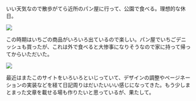 いい天気なので散歩がてら近所のパン屋に行って、公園で食べる。理想的な休日。

![](https://photos.apkas.net/medium/202405/20240504-131452.webp)

この時期はいちごの商品がいろいろ出ているので楽しい。パン屋でいちごデニッシュも買ったが、これは外で食べると大惨事になりそうなので家に持って帰ってからいただいた。

![](https://photos.apkas.net/medium/202405/20240504-162654.webp)

最近はまたこのサイトをいろいろといじっていて、デザインの調整やページネーションの実装などを経て日記周りはだいたいいい感じになってきた。もう少しまとまった文章を載せる場も作りたいと思っているが、果たして。
